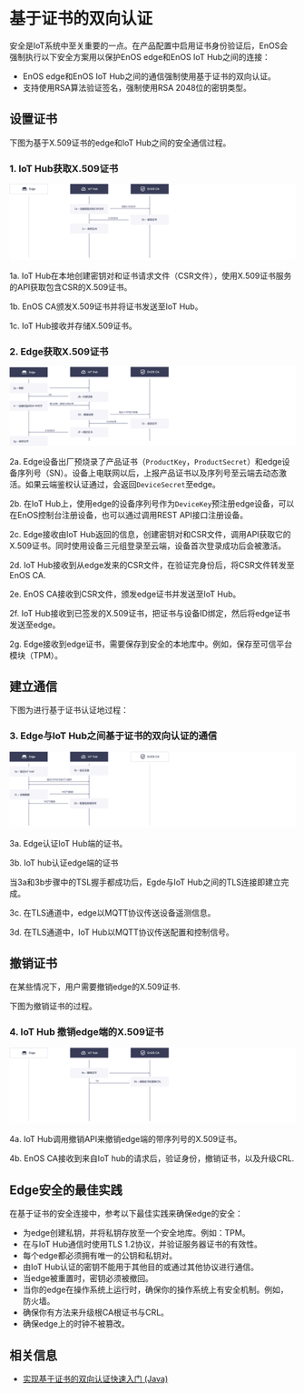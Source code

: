 # 基于证书的双向认证

安全是IoT系统中至关重要的一点。在产品配置中启用证书身份验证后，EnOS会强制执行以下安全方案用以保护EnOS edge和EnOS IoT Hub之间的连接：

 - EnOS edge和EnOS IoT Hub之间的通信强制使用基于证书的双向认证。
 - 支持使用RSA算法验证签名，强制使用RSA 2048位的密钥类型。

## 设置证书<setup>

下图为基于X.509证书的edge和IoT Hub之间的安全通信过程。   

### 1. IoT Hub获取X.509证书<iothubCertificate>

![image](media/certificate_service_secure_communication_01.png)

1a. IoT Hub在本地创建密钥对和证书请求文件（CSR文件），使用X.509证书服务的API获取包含CSR的X.509证书。

1b. EnOS CA颁发X.509证书并将证书发送至IoT Hub。

1c. IoT Hub接收并存储X.509证书。

### 2. Edge获取X.509证书<edgeCertificate>

![image](media/certificate_service_secure_communication_02.png)

2a. Edge设备出厂预烧录了产品证书（`ProductKey`，`ProductSecret`）和edge设备序列号（SN）。设备上电联网以后，上报产品证书以及序列号至云端去动态激活。如果云端鉴权认证通过，会返回`DeviceSecret`至edge。

2b. 在IoT Hub上，使用edge的设备序列号作为`DeviceKey`预注册edge设备，可以在EnOS控制台注册设备，也可以通过调用REST API接口注册设备。

2c. Edge接收由IoT Hub返回的信息，创建密钥对和CSR文件，调用API获取它的X.509证书。同时使用设备三元组登录至云端，设备首次登录成功后会被激活。

2d. IoT Hub接收到从edge发来的CSR文件，在验证完身份后，将CSR文件转发至EnOS CA.

2e. EnOS CA接收到CSR文件，颁发edge证书并发送至IoT Hub。

2f. IoT Hub接收到已签发的X.509证书，把证书与设备ID绑定，然后将edge证书发送至edge。

2g. Edge接收到edge证书，需要保存到安全的本地库中。例如，保存至可信平台模块（TPM）。


## 建立通信<communication>

下图为进行基于证书认证地过程：

### 3. Edge与IoT Hub之间基于证书的双向认证的通信<edgecommunication>

![image](media/certificate_service_secure_communication_03.png)

3a. Edge认证IoT Hub端的证书。

3b. IoT hub认证edge端的证书

当3a和3b步骤中的TSL握手都成功后，Egde与IoT Hub之间的TLS连接即建立完成。

3c. 在TLS通道中，edge以MQTT协议传送设备遥测信息。

3d. 在TLS通道中，IoT Hub以MQTT协议传送配置和控制信号。

<a name="revocation"></a>


## 撤销证书<revocation>

在某些情况下，用户需要撤销edge的X.509证书.

下图为撤销证书的过程。


### 4. IoT Hub 撤销edge端的X.509证书<revokecertificate>

![image](media/certificate_service_secure_communication_04.png)

4a. IoT Hub调用撤销API来撤销edge端的带序列号的X.509证书。

4b. EnOS CA接收到来自IoT hub的请求后，验证身份，撤销证书，以及升级CRL.

## Edge安全的最佳实践<bestpractices>

在基于证书的安全连接中，参考以下最佳实践来确保edge的安全：

- 为edge创建私钥，并将私钥存放至一个安全地库。例如：TPM。
- 在与IoT Hub通信时使用TLS 1.2协议，并验证服务器证书的有效性。
- 每个edge都必须拥有唯一的公钥和私钥对。
- 由IoT Hub认证的密钥不能用于其他目的或通过其他协议进行通信。
- 当edge被重置时，密钥必须被撤回。
- 当你的edge在操作系统上运行时，确保你的操作系统上有安全机制。例如，防火墙。
- 确保你有方法来升级根CA根证书与CRL。
- 确保edge上的时钟不被篡改。

## 相关信息<relatedinformation>

- [实现基于证书的双向认证快速入门 (Java)](gettingstarted_java_ssl_connection)
